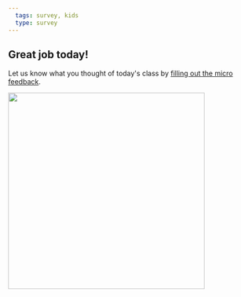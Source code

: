 ```yaml
---
  tags: survey, kids  
  type: survey
---
```


## Great job today!

Let us know what you thought of today's class by [filling out the micro feedback](https://docs.google.com/forms/d/1WT_ZCaZl3nlC3HZAM5_z82Yq7PwYiYrIFINgHBlVjTQ/viewform?usp=send_form).

<img src="https://s3.amazonaws.com/after-school-assets/survey.jpg" width="400">
<br>
<br>
